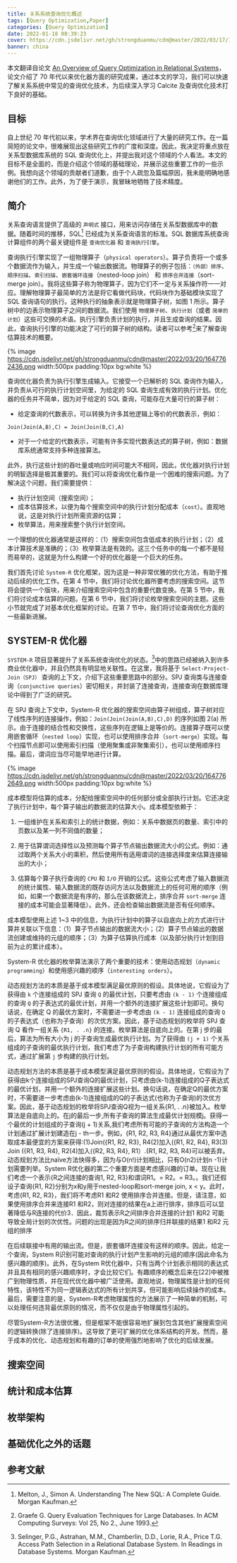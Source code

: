 ```yaml
---
title: 关系系统查询优化概述
tags: [Query Optimization,Paper]
categories: [Query Optimization]
date: 2022-01-18 08:39:23
cover: https://cdn.jsdelivr.net/gh/strongduanmu/cdn@master/2022/03/17/1647475423.jpg
banner: china
---
```


本文翻译自论文 [An Overview of Query Optimization in Relational Systems](https://web.stanford.edu/class/cs345d-01/rl/chaudhuri98.pdf)，论文介绍了 70 年代以来优化器方面的研究成果，通过本文的学习，我们可以快速了解关系系统中常见的查询优化技术，为后续深入学习 Calcite 及查询优化技术打下良好的基础。

## 目标

自上世纪 70 年代初以来，学术界在查询优化领域进行了大量的研究工作。在一篇简短的论文中，很难展现出这些研究工作的广度和深度。因此，我决定将重点放在关系型数据库系统的 SQL 查询优化上，并提出我对这个领域的个人看法。本文的目标不是全面的，而是介绍这个领域的基础理论，并展示这些重要工作的一些示例。我想向这个领域的贡献者们道歉，由于个人疏忽及篇幅原因，我未能明确地感谢他们的工作。此外，为了便于演示，我冒昧地牺牲了技术精度。

## 简介

关系查询语言提供了高级的 `声明式` 接口，用来访问存储在关系型数据库中的数据。随着时间的推移，SQL[^41] 已经成为关系查询语言的标准。SQL 数据库系统查询计算组件的两个最关键组件是 `查询优化器` 和 `查询执行引擎`。

查询执行引擎实现了一组物理算子（`physical operators`）。算子负责将一个或多个数据流作为输入，并生成一个输出数据流。物理算子的例子包括：`（外部）排序`、`顺序扫描`、`索引扫描`、`嵌套循环连接`（nested-loop join） 和 `排序合并连接`（sort-merge join）。我将这些算子称为物理算子，因为它们不一定与关系操作符一一对应。理解物理算子最简单的方法是将它看做代码块，代码块作为基础模块实现了 SQL 查询语句的执行。这种执行的抽象表示就是物理算子树，如图 1 所示。算子树中的边表示物理算子之间的数据流。我们使用 `物理算子树`、`执行计划`（或者 `简单的计划`）这些可交换的术语。执行引擎负责计划的执行，并且生成查询的结果。因此，查询执行引擎的功能决定了可行的算子树的结构。读者可以参考[^20]来了解查询估算技术的概要。

{% image https://cdn.jsdelivr.net/gh/strongduanmu/cdn@master/2022/03/20/1647762436.png width:500px padding:10px bg:white %}

查询优化器负责为执行引擎生成输入。它接受一个已解析的 SQL 查询作为输入，并负责从可行的执行计划空间里，为给定的 SQL 查询生成有效的执行计划。优化器的任务并不简单，因为对于给定的 SQL 查询，可能存在大量可行的算子树：

* 给定查询的代数表示，可以转换为许多其他逻辑上等价的代数表示，例如：

```
Join(Join(A,B),C) = Join(Join(B,C),A)
```

* 对于一个给定的代数表示，可能有许多实现代数表达式的算子树，例如：数据库系统通常支持多种连接算法。

此外，执行这些计划的吞吐量或响应时间可能大不相同，因此，优化器对执行计划的明智选择是极其重要的。我们可以将查询优化看作是一个困难的搜索问题。为了解决这个问题，我们需要提供：

* 执行计划空间（搜索空间）；
* 成本估算技术，以便为每个搜索空间中的执行计划分配成本（`cost`）。直观地说，这是对执行计划所需资源的估算；
* 枚举算法，用来搜索整个执行计划空间。

一个理想的优化器通常是这样的：（1）搜索空间包含低成本的执行计划；（2）成本计算技术是准确的；（3）枚举算法是有效的。这三个任务中的每一个都不是轻而易举的，这就是为什么构建一个好的优化器是一个巨大的任务。

我们首先讨论 `System-R` 优化框架，因为这是一种非常优雅的优化方法，有助于推动后续的优化工作。在第 4 节中，我们将讨论优化器所要考虑的搜索空间。这节将会提供一个版块，用来介绍搜索空间中包含的重要代数变换。在第 5 节中，我们将讨论成本估算的问题。在第 6 节中，我们将讨论枚举搜索空间的主题。这些小节就完成了对基本优化框架的讨论。在第 7 节中，我们将讨论查询优化方面的一些最新进展。

## SYSTEM-R 优化器

`SYSTEM-R` 项目显著提升了关系系统查询优化的状态。[^55]中的思路已经被纳入到许多商业优化器中，并且仍然具有明显地关联性。在这里，我将基于 `Select-Project-Join（SPJ）` 查询的上下文，介绍下这些重要思路中的部分。SPJ 查询类与连接查询（`conjunctive queries`）密切相关，并封装了连接查询，连接查询在数据库理论中得到了广泛的研究。

在 SPJ 查询上下文中，System-R 优化器的搜索空间由算子树组成，算子树对应了线性序列的连接操作，例如：`Join(Join(Join(A,B),C),D)` 的序列如图 2(a) 所示。由于连接的结合性和交换性，这些序列在逻辑上是等价的。连接算子既可以使用嵌套循环（`nested loop`）实现，也可以使用排序合并（`sort-merge`）实现。每个扫描节点即可以使用索引扫描（使用聚集或非聚集索引），也可以使用顺序扫描。最后，谓词应当尽可能早地进行计算。

{% image https://cdn.jsdelivr.net/gh/strongduanmu/cdn@master/2022/03/20/1647762649.png width:500px padding:10px bg:white %}

成本模型将估算的成本，分配给搜索空间中的任何部分或全部执行计划。它还决定了执行计划中，每个算子输出的数据流的估算大小。成本模型依赖于：

1. 一组维护在关系和索引上的统计数据，例如：关系中数据页的数量、索引中的页数以及某一列不同值的数量；

2. 用于估算谓词选择性以及预测每个算子节点输出数据流大小的公式。例如：通过取两个关系大小的乘积，然后使用所有适用谓词的连接选择度来估算连接输出的大小；

3. 估算每个算子执行查询的 `CPU` 和 `I/O` 开销的公式。这些公式考虑了输入数据流的统计属性、输入数据流的既存访问方法以及数据流上的任何可用的顺序（例如，如果一个数据流是有序的，那么在该数据流上，排序合并 `sort-merge` 连接的成本可能会显著降低）。此外，还会检查输出数据流是否有任何顺序。

成本模型使用上述 1~3 中的信息，为执行计划中的算子以自底向上的方式进行计算并关联以下信息：（1）算子节点输出的数据流大小；（2）算子节点输出的数据流创建或维持的元组的顺序；（3）为算子估算执行成本（以及部分执行计划到目前为止的累计成本）。

System-R 优化器的枚举算法演示了两个重要的技术：使用动态规划（`dynamic programming`）和使用感兴趣的顺序（`interesting orders`）。

动态规划方法的本质是基于成本模型满足最优原则的假设。具体地说，它假设为了获得由 `k` 个连接组成的 SPJ 查询 `Q` 的最优计划，只要考虑由 `(k - 1)` 个连接组成的查询 `Q` 的子表达式的最优计划，并用一个额外的连接扩展这些计划即可。换句话说，在确定 Q 的最优方案时，不需要进一步考虑由 `(k - 1)` 连接组成的查询 `Q` 的子表达式（也称为子查询）的次优方案。因此，基于动态规划的枚举将 SPJ 查询 Q 看作一组关系 `{R1, . .n}` 的连接。枚举算法是自底向上的。在第 j 步的最后，算法为所有大小为 j 的子查询生成最优执行计划。为了获得由 `(j + 1)` 个关系组成的子查询的最优执行计划，我们考虑了为子查询构建执行计划的所有可能方式，通过扩展第 `j` 步构建的执行计划。



动态规划方法的本质是基于成本模型满足最优原则的假设。具体地说，它假设为了获得由k个连接组成的SPJ查询Q的最优计划，只考虑由(k-1)连接组成的Q子表达式的最优计划，并用一个额外的连接扩展这些计划。换句话说，在确定Q的最优方案时，不需要进一步考虑由(k-1)连接组成的Q的子表达式(也称为子查询)的次优方案。因此，基于动态规划的枚举将SPJ查询Q视为一组关系{R1, . .n}被加入。枚举算法是自底向上的。在j的最后一步,所有子查询的算法生成最优计划规模j。获得一个最优的计划组成的子查询(j + 1)关系,我们考虑所有可能的子查询的方法构造一个计划通过扩展计划建造在j - th一步。例如，{R1, R2, R3, R4}通过从最优方案中选取成本最便宜的方案来获得:(1)Join({R1, R2, R3}, R4(2)加入({R1, R2, R4}, R3(3) Join ({R1, R3, R4}, R2(4)加入({R2, R3, R4}, R1）.{R1, R2, R3, R4}可以被丢弃。动态规划方法比naïve方法快得多，因为与O(n!)计划相比，只有O(n2)计划n -1)计划需要列举。System R优化器的第二个重要方面是考虑感兴趣的订单。现在让我们考虑一个表示{R之间连接的查询1, R2, R3}和谓词R1。= R2。= R3。。我们还假设子查询{R1, R2}分别为x和y用于nested-loop和sort-merge join, x < y。此时，考虑{R1, R2, R3}，我们将不考虑R1 和R2 使用排序合并连接。但是，请注意，如果使用排序合并来连接R1 和R2，则对连接的结果在a上进行排序，排序后可以显著降低与R连接的代价3．因此，裁剪表示R之间排序合并连接的计划1 和R2 可能导致全局计划的次优性。问题的出现是因为R之间的排序归并联接的结果1 和R2 元组的排序

在后续联接中有用的输出流。但是，嵌套循环连接没有这样的顺序。因此，给定一个查询，System R识别可能对查询的执行计划产生影响的元组的顺序(因此命名为感兴趣的顺序)。此外，在System R优化器中，只有当两个计划表示相同的表达式并且具有相同的感兴趣顺序时，才会比较它们。有趣顺序的概念后来在[22]中被推广到物理性质，并在现代优化器中被广泛使用。直观地说，物理属性是计划的任何特性，该特性不为同一逻辑表达式的所有计划共享，但可能影响后续操作的成本。最后，需要注意的是，System-R考虑物理属性的方法展示了一种简单的机制，可以处理任何违背最优原则的情况，而不仅仅是由于物理属性引起的。

尽管System-R方法很优雅，但是框架不能很容易地扩展到包含其他扩展搜索空间的逻辑转换(除了连接排序)。这导致了更可扩展的优化体系结构的开发。然而，基于成本的优化、动态规划和有趣的订单的使用强烈地影响了优化的后续发展。



## 搜索空间



## 统计和成本估算



## 枚举架构



## 基础优化之外的话题



## 参考文献

[^1]: Apers, P.M.G., Hevner, A.R., Yao, S.B. Optimization Algorithms for Distributed Queries. IEEE Transactions on Software Engineering, Vol 9:1, 1983.
[^2]: Bancilhon, F., Maier, D., Sagiv, Y., Ullman, J.D. Magic sets and other strange ways to execute logic programs. In Proc. of ACM PODS, 1986.
[^3]: Bernstein, P.A., Goodman, N., Wong, E., Reeve, C.L, Rothnie, J. Query Processing in a System for Distributed Databases (SDD-1), ACM TODS 6:4 (Dec 1981).
[^4]: Chaudhuri, S., Shim K. An Overview of Cost-based Optimization of Queries with Aggregates. IEEE DE Bulletin, Sep. 1995. (Special Issue on Query Processing).
[^5]: Chaudhuri, S., Shim K. Including Group-By in Query Optimization. In Proc. of VLDB, Santiago, 1994.
[^6]: Chaudhuri, S., Shim K. Query Optimization with aggregate views: In Proc. of EDBT, Avignon, 1996.
[^7]: Chaudhuri, S., Dayal, U. An Overview of Data Warehousing and OLAP Technology. In ACM SIGMOD Record, March 1997.
[^8]: Chaudhuri, S., Shim K. Optimization of Queries with User-defined Predicates. In Proc. of VLDB, Mumbai, 1996.
[^9]: Chaudhuri, S., Krishnamurthy, R., Potamianos, S., Shim K. Optimizing Queries with Materialized Views. In Proc. of IEEE Data Engineering Conference, Taipei, 1995.
[^10]: Chaudhuri, S., Gravano, L. Optimizing Queries over Multimedia Repositories. In Proc. of ACM SIGMOD, Montreal, 1996.
[^11]: Chaudhuri, S., Motwani, R., Narasayya, V. Random Sampling for Histogram Construction: How much is enough? In Proc. of ACM SIGMOD, Seattle, 1998.
[^12]: Chimenti D., Gamboa R., Krishnamurthy R. Towards an Open Architecture for LDL. In Proc. of VLDB, Amsterdam, 1989.
[^13]: Dayal, U. Of Nests and Trees: A Unified Approach to Processing Queries That Contain Nested Subqueries, Aggregates and Quantifiers. In Proc. of VLDB, 1987.
[^14]: Fagin, R. Combining Fuzzy Information from Multiple Systems. In Proc. of ACM PODS, 1996.
[^15]: Finkelstein S., Common Expression Analysis in Database Applications. In Proc. of ACM SIGMOD, Orlando, 1982.
[^16]: Ganski, R.A., Long, H.K.T. Optimization of Nested SQL Queries Revisited. In Proc. of ACM SIGMOD, San Francisco, 1987.
[^17]: Gassner, P., Lohman, G., Schiefer, K.B. Query Optimization in the IBM DB2 Family. IEEE Data Engineering Bulletin, Dec. 1993.
[^18]: Gibbons, P.B., Matias, Y., Poosala, V. Fast Incremental Maintenance of Approximate Histograms. In Proc. of VLDB, Athens, 1997.
[^19]: Graefe, G., Ward K. Dynamic Query Evaluation Plans. In Proc. of ACM SIGMOD, Portland, 1989.
[^20]: Graefe G. Query Evaluation Techniques for Large Databases. In ACM Computing Surveys: Vol 25, No 2., June 1993.
[^21]: Graefe, G. The Cascades Framework for Query Optimization. In Data Engineering Bulletin. Sept. 1995.
[^22]: Graefe, G., Dewitt D.J. The Exodus Optimizer Generator. In Proc. of ACM SIGMOD, San Francisco, 1987.
[^23]: Graefe, G., McKenna, W.J. The Volcano Optimizer Generator: Extensibility and Efficient Search. In Proc. of the IEEE Conference on Data Engineering, Vienna, 1993.
[^24]: Gray, J., Bosworth, A., Layman A., Pirahesh H. Data Cube: A Relational Aggregation Operator Generalizing Group-by, Cross-Tab, and Sub-Totals. In Proc. of IEEE Conference on Data Engineering, New Orleans, 1996.
[^25]: Gupta A., Harinarayan V., Quass D. Aggregate-query processing in data warehousing environments. In Proc. of VLDB, Zurich, 1995.
[^26]: Haas, L., Freytag, J.C., Lohman, G.M., Pirahesh, H. Extensible Query Processing in Starburst. In Proc. of ACM SIGMOD, Portland, 1989.
[^27]: Haas, P.J., Naughton, J.F., Seshadri, S., Stokes, L. Sampling-Based Estimation of the Number of Distinct Values of an Attribute. In Proc. of VLDB, Zurich, 1995.
[^28]: Hasan, W. Optimization of SQL Queries for Parallel Machines. LNCS 1182, Springer-Verlag, 1996.
[^29]: Hellerstein J.M., Stonebraker, M. Predicate Migration: Optimization queries with expensive predicates. In Proc. of ACM SIGMOD, Washington D.C., 1993.
[^30]: Hellerstein, J.M. Predicate Migration placement. In Proc. of ACM SIGMOD, Minneapolis, 1994.
[^31]: Hong, W., Stonebraker, M. Optimization of Parallel Query Execution Plans in XPRS. In Proc. of Conference on Parallel and Distributed Information Systems. 1991.
[^32]: Hong, W. Parallel Query Processing Using Shared Memory Multiprocessors and Disk Arrays. Ph.D. Thesis, University of California, Berkeley, 1992.
[^33]: Ioannidis, Y., Ng, R.T., Shim, K., Sellis, T. Parametric Query Optimization. In Proc. of VLDB, Vancouver, 1992.
[^34]: Ioannidis, Y.E. Universality of Serial Histograms. In Proc. of VLDB, Dublin, Ireland, 1993.
[^35]: Kim, W. On Optimizing an SQL-like Nested Query. ACM TODS, Vol 9, No. 3, 1982.
[^36]: Levy, A., Mumick, I.S., Sagiv, Y. Query Optimization by Predicate Move-Around. In Proc. of VLDB, Santiago, 1994.
[^37]: Lohman, G.M. Grammar-like Functional Rules for Representing Query Optimization Alternatives. In Proc. of ACM SIGMOD, 1988.
[^38]: Lohman. G., Mohan, C., Haas, L., Daniels, D., Lindsay, B., Selinger, P., Wilms, P. Query Processing in R*. In Query Processing in Database Systems. Springer Verlag, 1985.
[^39]: Mackert, L.F., Lohman, G.M. R* Optimizer Validation and Performance Evaluation For Distributed Queries. In Readings in Database Systems. Morgan Kaufman.
[^40]: Mackert, L.F., Lohman, G.M. R* Optimizer Validation and Performance Evaluation for Local Queries. In Proc. of ACM SIGMOD, 1986.
[^41]: Melton, J., Simon A. Understanding The New SQL: A Complete Guide. Morgan Kaufman.
[^42]: Mumick, I.S., Finkelstein, S., Pirahesh, H., Ramakrishnan, R.Magic is Relevant. In Proc. of ACM SIGMOD, Atlantic City, 1990.
[^43]: Mumick, I.S., Pirahesh, H. Implementation of Magic Sets in a Relational Database System. In Proc. of ACM SIGMOD, Montreal, 1994.
[^44]: Muralikrishna, M. Improved Unnesting Algorithms for Join Aggregate SQL Queries. In Proc. of VLDB, Vancouver, 1992.
[^45]: Muralikrishna M., Dewitt D.J. Equi-Depth Histograms for Estimating Selectivity Factors for Multi-Dimensional Queries, Proc. of ACM SIGMOD, Chicago, 1988.
[^46]: Ono, K., Lohman, G.M. Measuring the Complexity of Join Enumeration in Query Optimization. In Proc. of VLDB, Brisbane, 1990.
[^47]: Ozsu M.T., Valduriez, P. Principles of Distributed Database Systems. Prentice-Hall, 1991.
[^48]: Piatetsky-Shapiro, G., Connell, C. Accurate Estimation of the Number of Tuples Satisfying a Condition. In Proc. of ACM SIGMOD, 1984.
[^49]: Pirahesh, H., Hellerstein J.M., Hasan, W. Extensible/Rule Based Query Rewrite Optimization in Starburst. In Proc. of ACM SIGMOD 1992.
[^50]: Poosala, V., Ioannidis, Y., Haas, P., Shekita, E. Improved Histograms for Selectivity Estimation. In Proc. of ACM SIGMOD, Montreal, Canada 1996.
[^51]: Poosala, V., Ioannidis, Y.E. Selectivity Estimation Without the Attribute Value Independence Assumption. In Proc. of VLDB, Athens, 1997.
[^52]: Poosala, V., Ioannidis, Y.E., Haas, P.J., Shekita, E.J. Improved Histograms for Selectivity Estimation of Range Predicates In Proc. of ACM SIGMOD, Montreal, 1996.
[^53]: Rosenthal, A., Galindo-Legaria, C. Query Graphs, Implementing Trees, and Freely Reorderable Outerjoins. In Proc. of ACM SIGMOD, Atlantic City, 1990.
[^54]: Schneider, D.A. Complex Query Processing in Multiprocessor Database Machines. Ph.D. thesis, University of Wisconsin, Madison, Sept. 1990. Computer Sciences Technical Report 965.
[^55]: Selinger, P.G., Astrahan, M.M., Chamberlin, D.D., Lorie, R.A., Price T.G. Access Path Selection in a Relational Database System. In Readings in Database Systems. Morgan Kaufman.
[^56]: Seshadri P., et al. Cost Based Optimization for Magic: Algebra and Implementation. In Proc. of ACM SIGMOD, Montreal, 1996.
[^57]: Seshadri, P., Pirahesh, H., Leung, T.Y.C. Decorrelating complex queries. In Proc. of the IEEE International Conference on Data Engineering, 1996.
[^58]: Simmen, D., Shekita E., Malkemus T. Fundamental Techniques for Order Optimization. In Proc. of ACM SIGMOD, Montreal, 1996.
[^59]: Srivastava D., Dar S., Jagadish H.V., Levy A.: Answering Queries with Aggregation Using Views. Proc. of VLDB, Mumbai, 1996.
[^60]: Yan, Y.P., Larson P.A. Eager aggregation and lazy aggregation. In Proc. of VLDB Conference, Zurich, 1995.
[^61]: Yang, H.Z., Larson P.A. Query Transformation for PSJ-Queries. In Proc. of VLDB, 1987.